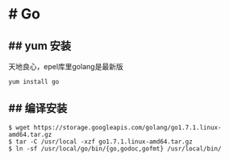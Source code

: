 # # Go
## ## yum 安装
天地良心，epel库里golang是最新版
```
yum install go
```

## ## 编译安装
```
$ wget https://storage.googleapis.com/golang/go1.7.1.linux-amd64.tar.gz
$ tar -C /usr/local -xzf go1.7.1.linux-amd64.tar.gz
$ ln -sf /usr/local/go/bin/{go,godoc,gofmt} /usr/local/bin/
```